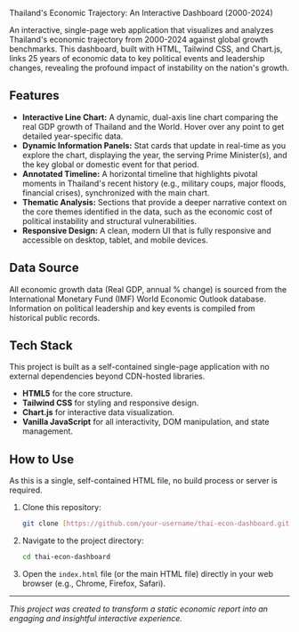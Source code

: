  Thailand's Economic Trajectory: An Interactive Dashboard (2000-2024)

An interactive, single-page web application that visualizes and analyzes Thailand's economic trajectory from 2000-2024 against global growth benchmarks. This dashboard, built with HTML, Tailwind CSS, and Chart.js, links 25 years of economic data to key political events and leadership changes, revealing the profound impact of instability on the nation's growth.

## Features

* **Interactive Line Chart:** A dynamic, dual-axis line chart comparing the real GDP growth of Thailand and the World. Hover over any point to get detailed year-specific data.
* **Dynamic Information Panels:** Stat cards that update in real-time as you explore the chart, displaying the year, the serving Prime Minister(s), and the key global or domestic event for that period.
* **Annotated Timeline:** A horizontal timeline that highlights pivotal moments in Thailand's recent history (e.g., military coups, major floods, financial crises), synchronized with the main chart.
* **Thematic Analysis:** Sections that provide a deeper narrative context on the core themes identified in the data, such as the economic cost of political instability and structural vulnerabilities.
* **Responsive Design:** A clean, modern UI that is fully responsive and accessible on desktop, tablet, and mobile devices.

## Data Source

All economic growth data (Real GDP, annual % change) is sourced from the International Monetary Fund (IMF) World Economic Outlook database. Information on political leadership and key events is compiled from historical public records.

## Tech Stack

This project is built as a self-contained single-page application with no external dependencies beyond CDN-hosted libraries.

* **HTML5** for the core structure.
* **Tailwind CSS** for styling and responsive design.
* **Chart.js** for interactive data visualization.
* **Vanilla JavaScript** for all interactivity, DOM manipulation, and state management.

## How to Use

As this is a single, self-contained HTML file, no build process or server is required.

1.  Clone this repository:
    ```bash
    git clone [https://github.com/your-username/thai-econ-dashboard.git](https://github.com/your-username/thai-econ-dashboard.git)
    ```
2.  Navigate to the project directory:
    ```bash
    cd thai-econ-dashboard
    ```
3.  Open the `index.html` file (or the main HTML file) directly in your web browser (e.g., Chrome, Firefox, Safari).

---

*This project was created to transform a static economic report into an engaging and insightful interactive experience.*
